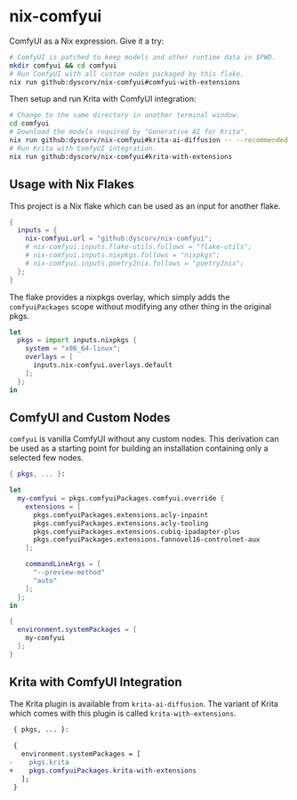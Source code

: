 # nix-comfyui

ComfyUI as a Nix expression. Give it a try:

```sh
# ComfyUI is patched to keep models and other runtime data in $PWD.
mkdir comfyui && cd comfyui
# Run ComfyUI with all custom nodes packaged by this flake.
nix run github:dyscorv/nix-comfyui#comfyui-with-extensions
```

Then setup and run Krita with ComfyUI integration:

```sh
# Change to the same directory in another terminal window.
cd comfyui
# Download the models required by "Generative AI for Krita".
nix run github:dyscorv/nix-comfyui#krita-ai-diffusion -- --recommended --verbose .
# Run Krita with ComfyUI integration.
nix run github:dyscorv/nix-comfyui#krita-with-extensions
```

## Usage with Nix Flakes

This project is a Nix flake which can be used as an input for another flake.

```nix
{
  inputs = {
    nix-comfyui.url = "github:dyscorv/nix-comfyui";
    # nix-comfyui.inputs.flake-utils.follows = "flake-utils";
    # nix-comfyui.inputs.nixpkgs.follows = "nixpkgs";
    # nix-comfyui.inputs.poetry2nix.follows = "poetry2nix";
  };
}
```

The flake provides a nixpkgs overlay, which simply adds the `comfyuiPackages`
scope without modifying any other thing in the original pkgs.

```nix
let
  pkgs = import inputs.nixpkgs {
    system = "x86_64-linux";
    overlays = [
      inputs.nix-comfyui.overlays.default
    ];
  };
in
```

## ComfyUI and Custom Nodes

`comfyui` is vanilla ComfyUI without any custom nodes. This derivation can be
used as a starting point for building an installation containing only a selected
few nodes.

```nix
{ pkgs, ... }:

let
  my-comfyui = pkgs.comfyuiPackages.comfyui.override {
    extensions = [
      pkgs.comfyuiPackages.extensions.acly-inpaint
      pkgs.comfyuiPackages.extensions.acly-tooling
      pkgs.comfyuiPackages.extensions.cubiq-ipadapter-plus
      pkgs.comfyuiPackages.extensions.fannovel16-controlnet-aux
    ];

    commandLineArgs = [
      "--preview-method"
      "auto"
    ];
  };
in

{
  environment.systemPackages = [
    my-comfyui
  ];
}
```

## Krita with ComfyUI Integration

The Krita plugin is available from `krita-ai-diffusion`. The variant of Krita
which comes with this plugin is called `krita-with-extensions`.

```diff
 { pkgs, ... }:
 
 {
   environment.systemPackages = [
-    pkgs.krita
+    pkgs.comfyuiPackages.krita-with-extensions
   ];
 }
```
